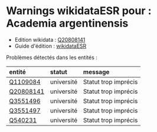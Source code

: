 Warnings wikidataESR pour : Academia argentinensis
================

- Edition wikidata : [Q20808141](https://www.wikidata.org/wiki/Q20808141)
- Guide d'édition : [wikidataESR](https://github.com/cpesr/wikidataESR/)



Problèmes détectés dans les entités :

|entité                                               |statut     |message              |
|:----------------------------------------------------|:----------|:--------------------|
|[Q1109084](https://www.wikidata.org/wiki/Q1109084)   |université |Statut trop imprécis |
|[Q20808141](https://www.wikidata.org/wiki/Q20808141) |université |Statut trop imprécis |
|[Q3551496](https://www.wikidata.org/wiki/Q3551496)   |université |Statut trop imprécis |
|[Q3551497](https://www.wikidata.org/wiki/Q3551497)   |université |Statut trop imprécis |
|[Q540231](https://www.wikidata.org/wiki/Q540231)     |université |Statut trop imprécis |

